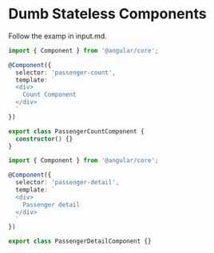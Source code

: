 # Dumb Stateless Components

Follow the examp in input.md.

```typescript
import { Component } from '@angular/core';

@Component({
  selector: 'passenger-count',
  template: `
  <div>
    Count Component
  </div>
  `
})

export class PassengerCountComponent {
  constructor() {}
}
```

```typescript
import { Component } from '@angular/core';

@Component({
  selector: 'passenger-detail',
  template: `
  <div>
    Passenger detail
  </div>
  `
})

export class PassengerDetailComponent {}
```